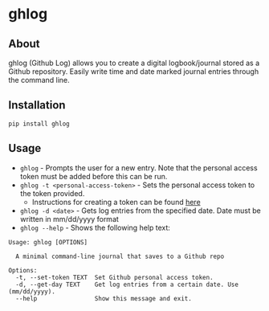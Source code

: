 # ghlog

## About
ghlog (Github Log) allows you to create a digital logbook/journal stored as a Github repository. Easily write time and date marked journal entries through the command line.

## Installation
`pip install ghlog`

## Usage
* `ghlog` - Prompts the user for a new entry. Note that the personal access token must be added before this can be run.
* `ghlog -t <personal-access-token>` - Sets the personal access token to the token provided.
  * Instructions for creating a token can be found [here](https://docs.github.com/en/free-pro-team@latest/github/authenticating-to-github/creating-a-personal-access-token)
* `ghlog -d <date>` - Gets log entries from the specified date. Date must be written in mm/dd/yyyy format
* `ghlog --help` - Shows the following help text:
```
Usage: ghlog [OPTIONS]

  A minimal command-line journal that saves to a Github repo

Options:
  -t, --set-token TEXT  Set Github personal access token.
  -d, --get-day TEXT    Get log entries from a certain date. Use (mm/dd/yyyy).
  --help                Show this message and exit.
```
